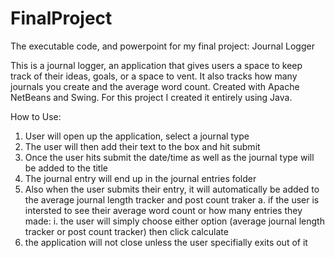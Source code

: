 # FinalProject
The executable code, and powerpoint for my final project: Journal Logger

This is a journal logger, an application that gives users a space to keep track of their ideas, goals, or a space to vent. It also tracks how many journals you create and the average word count. Created with Apache NetBeans and Swing. For this project I created it entirely using Java. 

How to Use:
1. User will open up the application, select a journal type
2. The user will then add their text to the box and hit submit
3. Once the user hits submit the date/time as well as the journal type will be added to the title
4. The journal entry will end up in the journal entries folder
5. Also when the user submits their entry, it will automatically be added to the average journal length tracker and post count traker
     a. if the user is intersted to see their average word count or how many entries they made:
         i. the user will simply choose either option (average journal length tracker or post count tracker) then click calculate
6. the application will not close unless the user specifially exits out of it
